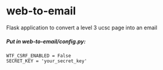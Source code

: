 # web-to-email
Flask application to convert a level 3 ucsc page into an email

##### Put in web-to-email/config.py:
    WTF_CSRF_ENABLED = False
    SECRET_KEY = 'your_secret_key'
